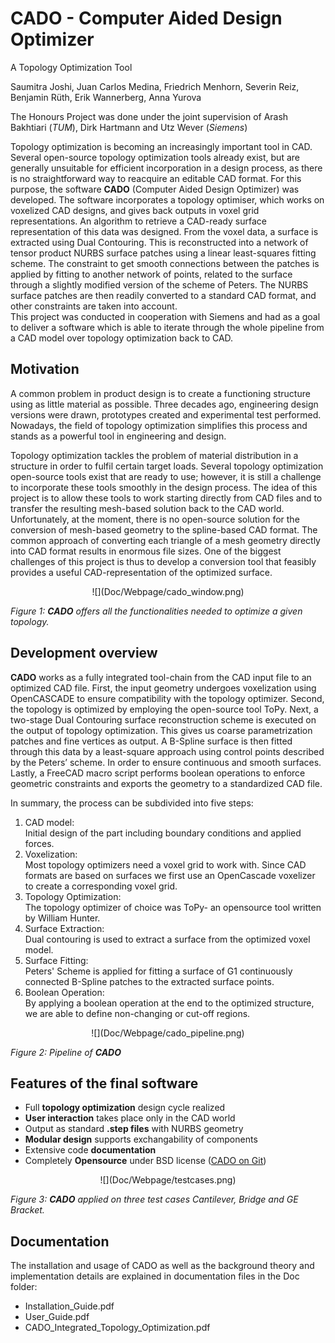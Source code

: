 # CADO - Computer Aided Design Optimizer  
A Topology Optimization Tool

Saumitra Joshi, Juan Carlos Medina, Friedrich Menhorn, Severin Reiz, Benjamin Rüth, Erik Wannerberg, Anna Yurova

The Honours Project was done under the joint supervision of Arash Bakhtiari (_TUM_), Dirk Hartmann and Utz Wever (_Siemens_)

Topology optimization is becoming an increasingly important tool in CAD. Several open-source topology optimization tools already exist, but are generally unsuitable for efficient incorporation in a design process, as there is no straightforward way to reacquire an editable CAD format. For this purpose, the software **CADO** (Computer Aided Design Optimizer) was developed. The software incorporates a topology optimiser, which works on voxelized CAD designs, and gives back outputs in voxel grid representations. An algorithm to retrieve a CAD-ready surface representation of this data was designed. From the voxel data, a surface is extracted using Dual Contouring. This is reconstructed into a network of tensor product NURBS surface patches using a linear least-squares fitting scheme. The constraint to get smooth connections between the patches is applied by fitting to another network of points, related to the surface through a slightly modified version of the scheme of Peters. The NURBS surface patches are then readily converted to a standard CAD format, and other constraints are taken into account.  
This project was conducted in cooperation with Siemens and had as a goal to deliver a software which is able to iterate through the whole pipeline from a CAD model over topology optimization back to CAD.

## Motivation

A common problem in product design is to create a functioning structure using as little material as possible. Three decades ago, engineering design versions were drawn, prototypes created and experimental test performed. Nowadays, the field of topology optimization simplifies this process and stands as a powerful tool in engineering and design.

Topology optimization tackles the problem of material distribution in a structure in order to fulfil certain target loads. Several topology optimization open-source tools exist that are ready to use; however, it is still a challenge to incorporate these tools smoothly in the design process. The idea of this project is to allow these tools to work starting directly from CAD files and to transfer the resulting mesh-based solution back to the CAD world. Unfortunately, at the moment, there is no open-source solution for the conversion of mesh-based geometry to the spline-based CAD format. The common approach of converting each triangle of a mesh geometry directly into CAD format results in enormous file sizes. One of the biggest challenges of this project is thus to develop a conversion tool that feasibly provides a useful CAD-representation of the optimized surface.

<center>![](Doc/Webpage/cado_window.png)</center>

_Figure 1: **CADO** offers all the functionalities needed to optimize a given topology._

## Development overview

**CADO** works as a fully integrated tool-chain from the CAD input file to an optimized CAD file. First, the input geometry undergoes voxelization using OpenCASCADE to ensure compatibility with the topology optimizer. Second, the topology is optimized by employing the open-source tool ToPy. Next, a two-stage Dual Contouring surface reconstruction scheme is executed on the output of topology optimization. This gives us coarse parametrization patches and fine vertices as output. A B-Spline surface is then fitted through this data by a least-square approach using control points described by the Peters’ scheme. In order to ensure continuous and smooth surfaces. Lastly, a FreeCAD macro script performs boolean operations to enforce geometric constraints and exports the geometry to a standardized CAD file.

In summary, the process can be subdivided into five steps:

1.  CAD model:  
    Initial design of the part including boundary conditions and applied forces.
2.  Voxelization:  
    Most topology optimizers need a voxel grid to work with. Since CAD formats are based on surfaces we first use an OpenCascade voxelizer to create a corresponding voxel grid.
3.  Topology Optimization:  
    The topology optimizer of choice was ToPy- an opensource tool written by William Hunter.
4.  Surface Extraction:  
    Dual contouring is used to extract a surface from the optimized voxel model.
5.  Surface Fitting:  
    Peters' Scheme is applied for fitting a surface of G1 continuously connected B-Spline patches to the extracted surface points.
6.  Boolean Operation:  
    By applying a boolean operation at the end to the optimized structure, we are able to define non-changing or cut-off regions.

<center>![](Doc/Webpage/cado_pipeline.png)</center>

_Figure 2: Pipeline of **CADO**_

## Features of the final software

*   Full **topology optimization** design cycle realized
*   **User interaction** takes place only in the CAD world
*   Output as standard **.step files** with NURBS geometry
*   **Modular design** supports exchangability of components
*   Extensive code **documentation**
*   Completely **Opensource** under BSD license ([CADO on Git](https://github.com/BGCECSE2015/CADO))

<center>![](Doc/Webpage/testcases.png)</center>

_Figure 3: **CADO** applied on three test cases Cantilever, Bridge and GE Bracket._

## Documentation

The installation and usage of CADO as well as the background theory and implementation details are explained in documentation files in the Doc folder:

- Installation_Guide.pdf
- User_Guide.pdf
- CADO_Integrated_Topology_Optimization.pdf

